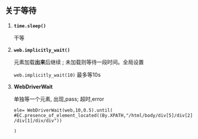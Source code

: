 ## 关于等待

1. **`time.sleep()`** 

   干等

2. **`web.implicitly_wait()`**

   元素加载**出来**后继续<!--不能选中不算--> ; 未加载则等待一段时间。全局设置

   `web.implicitly_wait(10)`    最多等10s	<!--隐士等待-->

3. **WebDriverWait**

   单独等一个元素, 出现,pass; 超时,error		<!--显示等待,(等待对象,10s最大,0.5间隔)-->

   `ele= WebDriverWait(web,10,0.5).until(	#EC.presence_of_element_located((By.XPATH,"/html/body/div[5]/div[2]/div[1]/div/div"))`

    `) `

   

